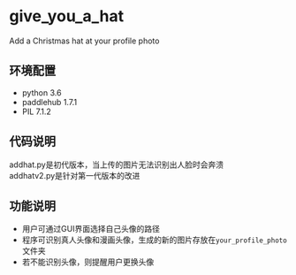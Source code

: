 # give_you_a_hat
Add a Christmas hat at your profile photo

## 环境配置
- python 3.6
- paddlehub 1.7.1
- PIL 7.1.2

## 代码说明
addhat.py是初代版本，当上传的图片无法识别出人脸时会奔溃  
addhatv2.py是针对第一代版本的改进

## 功能说明
- 用户可通过GUI界面选择自己头像的路径
- 程序可识别真人头像和漫画头像，生成的新的图片存放在`your_profile_photo`文件夹
- 若不能识别头像，则提醒用户更换头像
